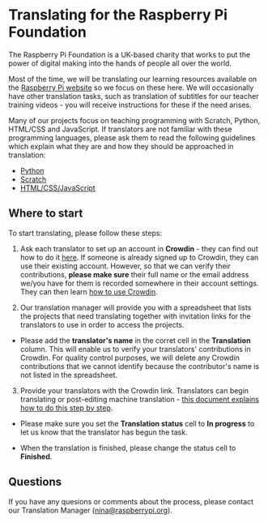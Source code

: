 # Translating for the Raspberry Pi Foundation 

The Raspberry Pi Foundation is a UK-based charity that works to put the power of digital making into the hands of people all over the world. 

Most of the time, we will be translating our learning resources available on the [Raspberry Pi website](https://projects.raspberrypi.org/en/) so we focus on these here. We will occasionally have other translation tasks, such as translation of subtitles for our teacher training videos - you will receive instructions for these if the need arises. 

Many of our projects focus on teaching programming with Scratch, Python, HTML/CSS and JavaScript. If translators are not familiar with these programming languages, please ask them to read the following guidelines which explain what they are and how they should be approached in translation:

-	[Python](https://github.com/ninaszymor/Raspberry-Pi-Translation-Guide/blob/master/Technologies/Translating%20Python.md)
- [Scratch](https://github.com/ninaszymor/Raspberry-Pi-Translation-Guide/blob/master/Technologies/Translating%20Scratch.md)
- [HTML/CSS/JavaScript](https://github.com/ninaszymor/Raspberry-Pi-Translation-Guide/blob/master/Technologies/Translating%20HTML.md)

## Where to start

To start translating, please follow these steps:

1. Ask each translator to set up an account in **Crowdin** - they can find out how to do it [here](https://github.com/ninaszymor/Raspberry-Pi-Translation-Guide/blob/master/Tools/Crowdin%20account.md). If someone is already signed up to Crowdin, they can use their existing account. However, so that we can verify their contributions, **please make sure** their full name or the email address we/you have for them is recorded somewhere in their account settings. They can then learn [how to use Crowdin](https://github.com/ninaszymor/Raspberry-Pi-Translation-Guide/blob/master-professionals/Tools/Crowdin.md).

2. Our translation manager will provide you with a spreadsheet that lists the projects that need translating together with invitation links for the translators to use in order to access the projects. 

+ Please add the **translator's name** in the corret cell in the **Translation** column. This will enable us to verify your translators' contributions in Crowdin. For quality control purposes, we will delete any Crowdin contributions that we cannot identify because the contributor's name is not listed in the spreadsheet.

3. Provide your translators with the Crowdin link. Translators can begin translating or post-editing machine translation - [this document explains how to do this step by step](https://github.com/ninaszymor/Raspberry-Pi-Translation-Guide/edit/master-v2/Tools/Files%20in%20Crowdin.md).

* Please make sure you set the **Translation status** cell to **In progress** to let us know that the translator has begun the task.

* When the translation is finished, please change the status cell to **Finished**. 

## Questions

If you have any quesions or comments about the process, please contact our Translation Manager (nina@raspberrypi.org).
